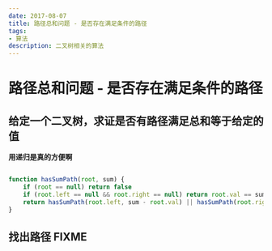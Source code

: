 ```yaml
---
date: 2017-08-07
title: 路径总和问题 - 是否存在满足条件的路径
tags:
- 算法
description: 二叉树相关的算法 
---
```

# 路径总和问题 - 是否存在满足条件的路径

## 给定一个二叉树，求证是否有路径满足总和等于给定的值  
**用递归是真的方便啊**


```js

function hasSumPath(root, sum) {
    if (root == null) return false
    if (root.left == null && root.right == null) return root.val == sum
    return hasSumPath(root.left, sum - root.val) || hasSumPath(root.right, sum - root.val)
}

```

## 找出路径 FIXME
